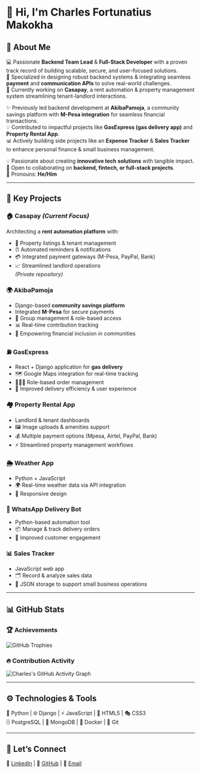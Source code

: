 # 👋 Hi, I'm Charles Fortunatius Makokha  

## 🌟 About Me  
💻 Passionate **Backend Team Lead** & **Full-Stack Developer** with a proven track record of building scalable, secure, and user-focused solutions.  
🔧 Specialized in designing robust backend systems & integrating seamless **payment** and **communication APIs** to solve real-world challenges.  
🚀 Currently working on **Casapay**, a rent automation & property management system streamlining tenant-landlord interactions.  

✨ Previously led backend development at **AkibaPamoja**, a community savings platform with **M-Pesa integration** for seamless financial transactions.  
💡 Contributed to impactful projects like **GasExpress (gas delivery app)** and **Property Rental App**.  
📊 Actively building side projects like an **Expense Tracker** & **Sales Tracker** to enhance personal finance & small business management.  

💡 Passionate about creating **innovative tech solutions** with tangible impact.  
🤝 Open to collaborating on **backend, fintech, or full-stack projects**.  
🙋 Pronouns: **He/Him**  

---

## 🔑 Key Projects  

### 🏠 Casapay *(Current Focus)*  
Architecting a **rent automation platform** with:  
- 🏢 Property listings & tenant management  
- ⏰ Automated reminders & notifications  
- 💳 Integrated payment gateways (M-Pesa, PayPal, Bank)  
- 📈 Streamlined landlord operations  
*(Private repository)*  

### 🌍 AkibaPamoja  
- Django-based **community savings platform**  
- Integrated **M-Pesa** for secure payments  
- 👥 Group management & role-based access  
- 📊 Real-time contribution tracking  
- 🎯 Empowering financial inclusion in communities  

### ⛽ GasExpress  
- React + Django application for **gas delivery**  
- 🗺️ Google Maps integration for real-time tracking  
- 👨‍👩‍👦 Role-based order management  
- 🚚 Improved delivery efficiency & user experience  

### 🏘️ Property Rental App  
- Landlord & tenant dashboards  
- 🖼️ Image uploads & amenities support  
- 💰 Multiple payment options (Mpesa, Airtel, PayPal, Bank)  
- ⚡ Streamlined property management workflows  

### 🌦️ Weather App  
- Python + JavaScript  
- 🌍 Real-time weather data via API integration  
- 📱 Responsive design  

### 💬 WhatsApp Delivery Bot  
- Python-based automation tool  
- 📦 Manage & track delivery orders  
- 🤝 Improved customer engagement  

### 📊 Sales Tracker  
- JavaScript web app  
- 🗂️ Record & analyze sales data  
- 📑 JSON storage to support small business operations  

---

## 📊 GitHub Stats  

### 🏆 Achievements  
![GitHub Trophies](https://github-profile-trophy.vercel.app/?username=carsonforbe&theme=dracula&margin-w=15&margin-h=15)  

### 🔥 Contribution Activity  
![Charles's GitHub Activity Graph](https://github-readme-activity-graph.vercel.app/graph?username=carsonforbe&theme=radical)  

---

## ⚙️ Technologies & Tools  
🐍 Python | 🌐 Django | ⚡ JavaScript | 🎨 HTML5 | 🎭 CSS3  
🗄️ PostgreSQL | 🍃 MongoDB | 🐳 Docker | 🔧 Git  

---

## 🤝 Let’s Connect  
🔗 [LinkedIn](https://linkedin.com/) | 🐙 [GitHub](https://github.com/carsonforbe) | 📧 [Email](mailto:carsonforbe@gmail.com)  
